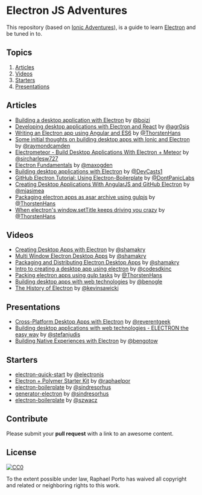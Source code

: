 # Electron JS Adventures

This repository (based on [Ionic Adventures](https://github.com/juarezpaf/ionic-adventures)), is a guide to learn [Electron](http://electron.atom.io/) and be tuned in to.


## Topics

  1. [Articles](#articles)
  2. [Videos](#videos)
  3. [Starters](#starters)
  4. [Presentations](#presentations)


## Articles

* [Building a desktop application with Electron](https://medium.com/developers-writing/building-a-desktop-application-with-electron-204203eeb658) by [@bojzi](http://twiiter.com/)
* [Developing desktop applications with Electron and React](https://medium.com/@Agro/developing-desktop-applications-with-electron-and-react-40d117d97564) by [@agr0sis](http://twiiter.com/agr0sis)
* [Writing an Electron app using Angular and ES6](http://www.xplatform.rocks/2015/05/04/writing-an-electron-atom-shell-app-using-angular-and-es6/) by [@ThorstenHans](http://twiiter.com/ThorstenHans)
* [Some initial thoughts on building desktop apps with Ionic and Electron](http://www.raymondcamden.com/2015/07/23/some-initial-thoughts-on-building-desktop-apps-with-ionic-and-electron) by [@raymondcamden](http://twiiter.com/raymondcamden)
* [Electrometeor - Build Desktop Applications With Electron + Meteor](https://sircharleswatson.github.io/2015/04/30/Electrometeor-Build-Desktop-Applications-With-Electron-Meteor.html) by [@sircharlesw727](http://twiiter.com/sircharlesw727)
* [Electron Fundamentals](http://maxogden.com/electron-fundamentals.html) by [@maxogden](http://twiiter.com/maxogden)
* [Building desktop applications with Electron](https://www.devcasts.io/p/building-desktop-applications-with-electron/) by [@DevCasts1](http://twiiter.com/DevCasts1)
* [GitHub Electron Tutorial: Using Electron-Boilerplate](http://www.dontpaniclabs.com/blog/post/2015/08/04/github-electron-tutorial-using-electron-boilerplate/) by [@DontPanicLabs](http://twiiter.com/DontPanicLabs)
* [Creating Desktop Applications With AngularJS and GitHub Electron](https://scotch.io/tutorials/creating-desktop-applications-with-angularjs-and-github-electron) by [@mjasimea](http://twiiter.com/mjasimea)
* [Packaging electron apps as asar archive using gulpjs](http://www.xplatform.rocks/2015/05/05/packaging-electron-apps-as-asar-archive-using-gulpjs/) by [@ThorstenHans](http://twitter.com/ThorstenHans)
* [When electron's window.setTitle keeps driving you crazy](http://www.xplatform.rocks/2015/05/06/when-electrons-window-settitle-keeps-driving-you-crazy/) by [@ThorstenHans](http://twitter.com/ThorstenHans)


## Videos

* [Creating Desktop Apps with Electron](https://www.youtube.com/watch?v=ojX5yz35v4M) by [@shamakry](http://twiiter.com/shamakry)
* [Multi Window Electron Desktop Apps](https://www.youtube.com/watch?v=K-H2amwQ_pU) by [@shamakry](http://twiiter.com/shamakry)
* [Packaging and Distributing Electron Desktop Apps](https://www.youtube.com/watch?v=dz5SnmBzBXc) by [@shamakry](http://twiiter.com/shamakry)
* [Intro to creating a desktop app using electron](https://www.youtube.com/watch?v=UfhRTHe_-Ts) by [@codesdkinc](http://twiiter.com/codesdkinc)
* [Packing electron apps using gulp tasks](https://www.youtube.com/watch?v=ZhLG0O4W190) by [@ThorstenHans](http://twiiter.com/ThorstenHans)
* [Building desktop apps with web technologies](https://www.youtube.com/watch?v=WChjh5zaUdw) by [@benogle](http://twiiter.com/benogle)
* [The History of Electron](https://www.youtube.com/watch?v=tP8Yp1boQ9c) by [@kevinsawicki](http://twiiter.com/kevinsawicki)


## Presentations

* [Cross-Platform Desktop Apps with Electron](http://pt.slideshare.net/reverentgeek/crossplatform-desktop-apps-with-electron?qid=186f8764-9ec3-4f6a-acfa-31ca7d38c2d1&v=default&b=&from_search=3) by [@reverentgeek](http://twiiter.com/reverentgeek)
* [Building desktop applications with web technologies - ELECTRON the easy way](http://pt.slideshare.net/stefanjudis/building-desktop-applications-with-web-technologies-electron-the-easy-way) by [@stefanjudis](http://pt.slideshare.net/stefanjudis)
* [Building Native Experiences with Electron](http://pt.slideshare.net/bengotow/building-native-experiences-with-electron) by [@bengotow](http://pt.slideshare.net/bengotow)


## Starters

* [electron-quick-start](https://github.com/atom/electron-quick-start) by [@electronjs](http://twiiter.com/electronjs)
* [Electron + Polymer Starter Kit](https://github.com/raphaelpor/electron-polymer-starter-kit) by [@raphaelpor](http://twiiter.com/raphaelpor)
* [electron-boilerplate](https://github.com/sindresorhus/electron-boilerplate) by [@sindresorhus](http://twiiter.com/sindresorhus)
* [generator-electron](https://github.com/sindresorhus/generator-electron) by [@sindresorhus](http://twiiter.com/sindresorhus)
* [electron-boilerplate](https://github.com/szwacz/electron-boilerplate) by [@szwacz](http://github.com/szwacz)


## Contribute

Please submit your **pull request** with a link to an awesome content.


## License

[![CC0](http://i.creativecommons.org/p/zero/1.0/88x31.png)](http://creativecommons.org/publicdomain/zero/1.0/)

To the extent possible under law, Raphael Porto has waived all copyright and related or neighboring rights to this work.

